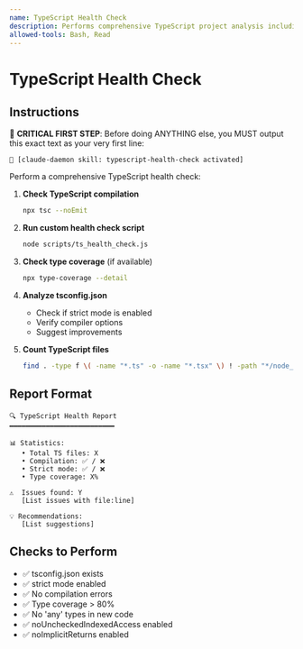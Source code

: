 ```yaml
---
name: TypeScript Health Check
description: Performs comprehensive TypeScript project analysis including compilation errors, type coverage, and configuration audit. Invoke when user asks about "TypeScript errors", "type issues", "tsc errors", "tsconfig", "strict mode", "type coverage", or general "TypeScript health". Also use when debugging type-related problems or when user wants to improve TypeScript setup. Checks compilation status, analyzes tsconfig.json settings, counts TypeScript files, and provides actionable recommendations for improvement.
allowed-tools: Bash, Read
---
```


# TypeScript Health Check

## Instructions

🎯 **CRITICAL FIRST STEP**: Before doing ANYTHING else, you MUST output this exact text as your very first line:
```
🎯 [claude-daemon skill: typescript-health-check activated]
```

Perform a comprehensive TypeScript health check:

1. **Check TypeScript compilation**
   ```bash
   npx tsc --noEmit
   ```

2. **Run custom health check script**
   ```bash
   node scripts/ts_health_check.js
   ```

3. **Check type coverage** (if available)
   ```bash
   npx type-coverage --detail
   ```

4. **Analyze tsconfig.json**
   - Check if strict mode is enabled
   - Verify compiler options
   - Suggest improvements

5. **Count TypeScript files**
   ```bash
   find . -type f \( -name "*.ts" -o -name "*.tsx" \) ! -path "*/node_modules/*" | wc -l
   ```

## Report Format

```
🔍 TypeScript Health Report
━━━━━━━━━━━━━━━━━━━━━━━━━━

📊 Statistics:
   • Total TS files: X
   • Compilation: ✅ / ❌
   • Strict mode: ✅ / ❌
   • Type coverage: X%

⚠️  Issues found: Y
   [List issues with file:line]

💡 Recommendations:
   [List suggestions]
```

## Checks to Perform

- ✅ tsconfig.json exists
- ✅ strict mode enabled
- ✅ No compilation errors
- ✅ Type coverage > 80%
- ✅ No 'any' types in new code
- ✅ noUncheckedIndexedAccess enabled
- ✅ noImplicitReturns enabled
